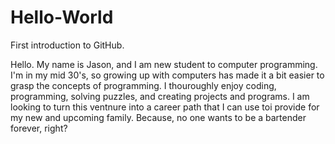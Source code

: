 # Hello-World
First introduction to GitHub. 

Hello. My name is Jason, and I am new student to computer programming. I'm in my mid 30's, so growing up with computers has made it a bit easier to grasp the concepts of programming. I thouroughly enjoy coding, programming, solving puzzles, and creating projects and programs. I am looking to turn this ventnure into a career path that I can use toi provide for my new and upcoming family. Because, no one wants to be a bartender forever, right?
